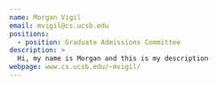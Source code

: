 ```yaml
---
name: Morgan Vigil
email: mvigil@cs.ucsb.edu
positions:
  - position: Graduate Admissions Committee
description: >
  Hi, my name is Morgan and this is my description
webpage: www.cs.ucsb.edu/~mvigil/
---
```

